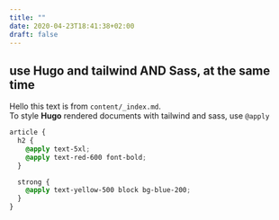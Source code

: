 ```yaml
---
title: ""
date: 2020-04-23T18:41:38+02:00
draft: false
---
```


## use Hugo and tailwind AND Sass, at the same time
Hello this text is from `content/_index.md`.  
To style **Hugo** rendered documents with tailwind and sass, use
`@apply`  

``` css
article {
  h2 {
    @apply text-5xl;
    @apply text-red-600 font-bold;
  }

  strong {
    @apply text-yellow-500 block bg-blue-200;
  }
}
```

